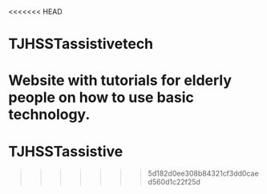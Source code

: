 <<<<<<< HEAD
# TJHSSTassistivetech
Website with tutorials for elderly people on how to use basic technology.
=======
# TJHSSTassistive
>>>>>>> 5d182d0ee308b84321cf3dd0caed560d1c22f25d
